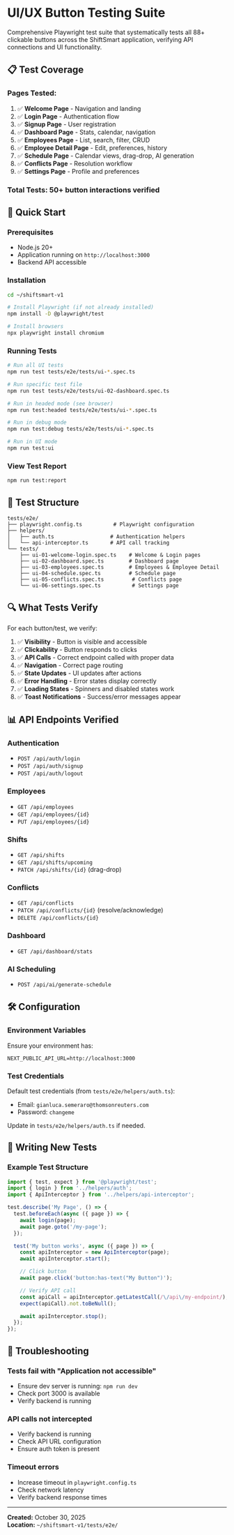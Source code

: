 # UI/UX Button Testing Suite

Comprehensive Playwright test suite that systematically tests all 88+ clickable buttons across the ShiftSmart application, verifying API connections and UI functionality.

## 📋 Test Coverage

### Pages Tested:
1. ✅ **Welcome Page** - Navigation and landing
2. ✅ **Login Page** - Authentication flow  
3. ✅ **Signup Page** - User registration
4. ✅ **Dashboard Page** - Stats, calendar, navigation
5. ✅ **Employees Page** - List, search, filter, CRUD
6. ✅ **Employee Detail Page** - Edit, preferences, history
7. ✅ **Schedule Page** - Calendar views, drag-drop, AI generation
8. ✅ **Conflicts Page** - Resolution workflow
9. ✅ **Settings Page** - Profile and preferences

### Total Tests: 50+ button interactions verified

## 🚀 Quick Start

### Prerequisites
- Node.js 20+
- Application running on `http://localhost:3000`
- Backend API accessible

### Installation

```bash
cd ~/shiftsmart-v1

# Install Playwright (if not already installed)
npm install -D @playwright/test

# Install browsers
npx playwright install chromium
```

### Running Tests

```bash
# Run all UI tests
npm run test tests/e2e/tests/ui-*.spec.ts

# Run specific test file
npm run test tests/e2e/tests/ui-02-dashboard.spec.ts

# Run in headed mode (see browser)
npm run test:headed tests/e2e/tests/ui-*.spec.ts

# Run in debug mode
npm run test:debug tests/e2e/tests/ui-*.spec.ts

# Run in UI mode
npm run test:ui
```

### View Test Report

```bash
npm run test:report
```

## 📁 Test Structure

```
tests/e2e/
├── playwright.config.ts          # Playwright configuration
├── helpers/
│   ├── auth.ts                  # Authentication helpers
│   └── api-interceptor.ts       # API call tracking
└── tests/
    ├── ui-01-welcome-login.spec.ts    # Welcome & Login pages
    ├── ui-02-dashboard.spec.ts        # Dashboard page
    ├── ui-03-employees.spec.ts        # Employees & Employee Detail
    ├── ui-04-schedule.spec.ts         # Schedule page
    ├── ui-05-conflicts.spec.ts         # Conflicts page
    └── ui-06-settings.spec.ts          # Settings page
```

## 🔍 What Tests Verify

For each button/test, we verify:

1. ✅ **Visibility** - Button is visible and accessible
2. ✅ **Clickability** - Button responds to clicks
3. ✅ **API Calls** - Correct endpoint called with proper data
4. ✅ **Navigation** - Correct page routing
5. ✅ **State Updates** - UI updates after actions
6. ✅ **Error Handling** - Error states display correctly
7. ✅ **Loading States** - Spinners and disabled states work
8. ✅ **Toast Notifications** - Success/error messages appear

## 📊 API Endpoints Verified

### Authentication
- `POST /api/auth/login`
- `POST /api/auth/signup`
- `POST /api/auth/logout`

### Employees
- `GET /api/employees`
- `GET /api/employees/{id}`
- `PUT /api/employees/{id}`

### Shifts
- `GET /api/shifts`
- `GET /api/shifts/upcoming`
- `PATCH /api/shifts/{id}` (drag-drop)

### Conflicts
- `GET /api/conflicts`
- `PATCH /api/conflicts/{id}` (resolve/acknowledge)
- `DELETE /api/conflicts/{id}`

### Dashboard
- `GET /api/dashboard/stats`

### AI Scheduling
- `POST /api/ai/generate-schedule`

## 🛠️ Configuration

### Environment Variables

Ensure your environment has:
```env
NEXT_PUBLIC_API_URL=http://localhost:3000
```

### Test Credentials

Default test credentials (from `tests/e2e/helpers/auth.ts`):
- Email: `gianluca.semeraro@thomsonreuters.com`
- Password: `changeme`

Update in `tests/e2e/helpers/auth.ts` if needed.

## 📝 Writing New Tests

### Example Test Structure

```typescript
import { test, expect } from '@playwright/test';
import { login } from '../helpers/auth';
import { ApiInterceptor } from '../helpers/api-interceptor';

test.describe('My Page', () => {
  test.beforeEach(async ({ page }) => {
    await login(page);
    await page.goto('/my-page');
  });

  test('My button works', async ({ page }) => {
    const apiInterceptor = new ApiInterceptor(page);
    await apiInterceptor.start();

    // Click button
    await page.click('button:has-text("My Button")');

    // Verify API call
    const apiCall = apiInterceptor.getLatestCall(/\/api\/my-endpoint/);
    expect(apiCall).not.toBeNull();

    await apiInterceptor.stop();
  });
});
```

## 🔧 Troubleshooting

### Tests fail with "Application not accessible"
- Ensure dev server is running: `npm run dev`
- Check port 3000 is available
- Verify backend is running

### API calls not intercepted
- Verify backend is running
- Check API URL configuration
- Ensure auth token is present

### Timeout errors
- Increase timeout in `playwright.config.ts`
- Check network latency
- Verify backend response times

---

**Created:** October 30, 2025  
**Location:** `~/shiftsmart-v1/tests/e2e/`

